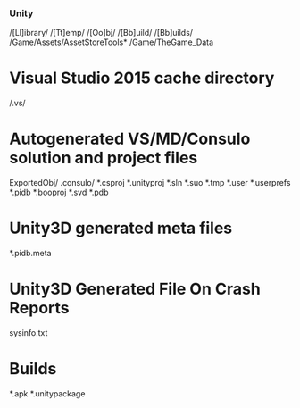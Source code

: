 ### Unity ###
/[Ll]ibrary/
/[Tt]emp/
/[Oo]bj/
/[Bb]uild/
/[Bb]uilds/
/Game/Assets/AssetStoreTools*
/Game/TheGame_Data

# Visual Studio 2015 cache directory
/.vs/

# Autogenerated VS/MD/Consulo solution and project files
ExportedObj/
.consulo/
*.csproj
*.unityproj
*.sln
*.suo
*.tmp
*.user
*.userprefs
*.pidb
*.booproj
*.svd
*.pdb

# Unity3D generated meta files
*.pidb.meta

# Unity3D Generated File On Crash Reports
sysinfo.txt

# Builds
*.apk
*.unitypackage